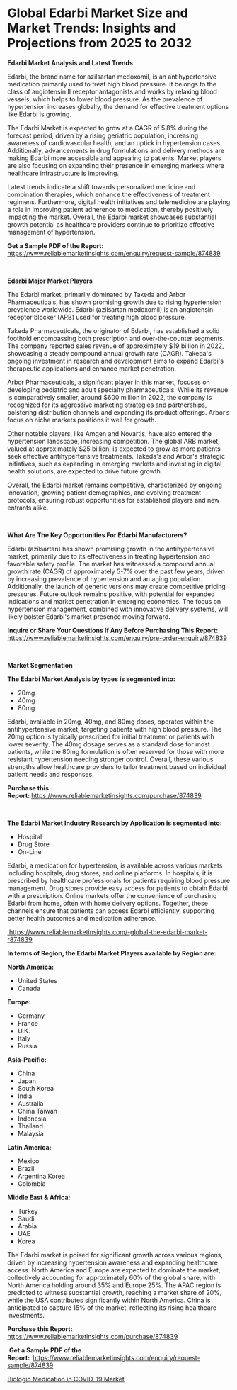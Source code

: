 <p><h1>Global Edarbi Market Size and Market Trends: Insights and Projections from 2025 to 2032</h1></p><p><strong>Edarbi Market Analysis and Latest Trends</strong></p>
<p><p>Edarbi, the brand name for azilsartan medoxomil, is an antihypertensive medication primarily used to treat high blood pressure. It belongs to the class of angiotensin II receptor antagonists and works by relaxing blood vessels, which helps to lower blood pressure. As the prevalence of hypertension increases globally, the demand for effective treatment options like Edarbi is growing.</p><p>The Edarbi Market is expected to grow at a CAGR of 5.8% during the forecast period, driven by a rising geriatric population, increasing awareness of cardiovascular health, and an uptick in hypertension cases. Additionally, advancements in drug formulations and delivery methods are making Edarbi more accessible and appealing to patients. Market players are also focusing on expanding their presence in emerging markets where healthcare infrastructure is improving. </p><p>Latest trends indicate a shift towards personalized medicine and combination therapies, which enhance the effectiveness of treatment regimens. Furthermore, digital health initiatives and telemedicine are playing a role in improving patient adherence to medication, thereby positively impacting the market. Overall, the Edarbi market showcases substantial growth potential as healthcare providers continue to prioritize effective management of hypertension.</p></p>
<p><strong>Get a Sample PDF of the Report:&nbsp;</strong> <a href="https://www.reliablemarketinsights.com/enquiry/request-sample/874839?utm_campaign=3040&utm_medium=2&utm_source=Github&utm_content=ia&utm_term=30032025&utm_id=edarbi">https://www.reliablemarketinsights.com/enquiry/request-sample/874839</a></p>
<p>&nbsp;</p>
<p><strong>Edarbi Major Market Players</strong></p>
<p><p>The Edarbi market, primarily dominated by Takeda and Arbor Pharmaceuticals, has shown promising growth due to rising hypertension prevalence worldwide. Edarbi (azilsartan medoxomil) is an angiotensin receptor blocker (ARB) used for treating high blood pressure. </p><p>Takeda Pharmaceuticals, the originator of Edarbi, has established a solid foothold encompassing both prescription and over-the-counter segments. The company reported sales revenue of approximately $19 billion in 2022, showcasing a steady compound annual growth rate (CAGR). Takeda's ongoing investment in research and development aims to expand Edarbi's therapeutic applications and enhance market penetration.</p><p>Arbor Pharmaceuticals, a significant player in this market, focuses on developing pediatric and adult specialty pharmaceuticals. While its revenue is comparatively smaller, around $600 million in 2022, the company is recognized for its aggressive marketing strategies and partnerships, bolstering distribution channels and expanding its product offerings. Arbor’s focus on niche markets positions it well for growth.</p><p>Other notable players, like Amgen and Novartis, have also entered the hypertension landscape, increasing competition. The global ARB market, valued at approximately $25 billion, is expected to grow as more patients seek effective antihypertensive treatments. Takeda's and Arbor's strategic initiatives, such as expanding in emerging markets and investing in digital health solutions, are expected to drive future growth.</p><p>Overall, the Edarbi market remains competitive, characterized by ongoing innovation, growing patient demographics, and evolving treatment protocols, ensuring robust opportunities for established players and new entrants alike.</p></p>
<p>&nbsp;</p>
<p><strong>What Are The Key Opportunities For Edarbi Manufacturers?</strong></p>
<p><p>Edarbi (azilsartan) has shown promising growth in the antihypertensive market, primarily due to its effectiveness in treating hypertension and favorable safety profile. The market has witnessed a compound annual growth rate (CAGR) of approximately 5-7% over the past few years, driven by increasing prevalence of hypertension and an aging population. Additionally, the launch of generic versions may create competitive pricing pressures. Future outlook remains positive, with potential for expanded indications and market penetration in emerging economies. The focus on hypertension management, combined with innovative delivery systems, will likely bolster Edarbi's market presence moving forward.</p></p>
<p><strong>Inquire or Share Your Questions If Any Before Purchasing This Report:</strong> <a href="https://www.reliablemarketinsights.com/enquiry/pre-order-enquiry/874839?utm_campaign=3040&utm_medium=2&utm_source=Github&utm_content=ia&utm_term=30032025&utm_id=edarbi">https://www.reliablemarketinsights.com/enquiry/pre-order-enquiry/874839</a></p>
<p>&nbsp;</p>
<p><strong>Market Segmentation</strong></p>
<p><strong>The Edarbi Market Analysis by types is segmented into:</strong></p>
<p><ul><li>20mg</li><li>40mg</li><li>80mg</li></ul></p>
<p><p>Edarbi, available in 20mg, 40mg, and 80mg doses, operates within the antihypertensive market, targeting patients with high blood pressure. The 20mg option is typically prescribed for initial treatment or patients with lower severity. The 40mg dosage serves as a standard dose for most patients, while the 80mg formulation is often reserved for those with more resistant hypertension needing stronger control. Overall, these various strengths allow healthcare providers to tailor treatment based on individual patient needs and responses.</p></p>
<p><strong>Purchase this Report:&nbsp;</strong><a href="https://www.reliablemarketinsights.com/purchase/874839?utm_campaign=3040&utm_medium=2&utm_source=Github&utm_content=ia&utm_term=30032025&utm_id=edarbi">https://www.reliablemarketinsights.com/purchase/874839</a></p>
<p>&nbsp;</p>
<p><strong>The Edarbi Market Industry Research by Application is segmented into:</strong></p>
<p><ul><li>Hospital</li><li>Drug Store</li><li>On-Line</li></ul></p>
<p><p>Edarbi, a medication for hypertension, is available across various markets including hospitals, drug stores, and online platforms. In hospitals, it is prescribed by healthcare professionals for patients requiring blood pressure management. Drug stores provide easy access for patients to obtain Edarbi with a prescription. Online markets offer the convenience of purchasing Edarbi from home, often with home delivery options. Together, these channels ensure that patients can access Edarbi efficiently, supporting better health outcomes and medication adherence.</p></p>
<p><a href="https://www.reliablemarketinsights.com/-global-the-edarbi-market-r874839?utm_campaign=3040&utm_medium=2&utm_source=Github&utm_content=ia&utm_term=30032025&utm_id=edarbi">&nbsp;https://www.reliablemarketinsights.com/-global-the-edarbi-market-r874839</a></p>
<p><strong>In terms of Region, the Edarbi Market Players available by Region are:</strong></p>
<p>
    <p> <strong> North America: </strong>
        <ul>
            <li>United States</li>
            <li>Canada</li>
        </ul>
        </p> 
    <p> <strong> Europe: </strong>
        <ul>
            <li>Germany</li>
            <li>France</li>
            <li>U.K.</li>
            <li>Italy</li>
            <li>Russia</li>
        </ul>
        </p> 
    <p> <strong> Asia-Pacific: </strong>
        <ul>
            <li>China</li>
            <li>Japan</li>
            <li>South Korea</li>
            <li>India</li>
            <li>Australia</li>
            <li>China Taiwan</li>
            <li>Indonesia</li>
            <li>Thailand</li>
            <li>Malaysia</li>
        </ul>
        </p> 
    <p> <strong> Latin America: </strong>
        <ul>
            <li>Mexico</li>
            <li>Brazil</li>
            <li>Argentina Korea</li>
            <li>Colombia</li>
        </ul>
        </p> 
    <p> <strong> Middle East & Africa: </strong>
        <ul>
            <li>Turkey</li>
            <li>Saudi</li>
            <li>Arabia</li>
            <li>UAE</li>
            <li>Korea</li>
        </ul>
    </p>
    </p>
<p><p>The Edarbi market is poised for significant growth across various regions, driven by increasing hypertension awareness and expanding healthcare access. North America and Europe are expected to dominate the market, collectively accounting for approximately 60% of the global share, with North America holding around 35% and Europe 25%. The APAC region is predicted to witness substantial growth, reaching a market share of 20%, while the USA contributes significantly within North America. China is anticipated to capture 15% of the market, reflecting its rising healthcare investments.</p></p>
<p><strong>Purchase this Report: </strong><a href="https://www.reliablemarketinsights.com/purchase/874839?utm_campaign=3040&utm_medium=2&utm_source=Github&utm_content=ia&utm_term=30032025&utm_id=edarbi">https://www.reliablemarketinsights.com/purchase/874839</a></p>
<p>&nbsp;<strong>Get a Sample PDF of the Report:&nbsp;&nbsp;</strong><a href="https://www.reliablemarketinsights.com/enquiry/request-sample/874839?utm_campaign=3040&utm_medium=2&utm_source=Github&utm_content=ia&utm_term=30032025&utm_id=edarbi">https://www.reliablemarketinsights.com/enquiry/request-sample/874839</a></p>
<p><strong></strong></p>
<p><p><a href="https://github.com/jhamygunler/Market-Research-Report-List-1/blob/main/biologic-medication-in-covid-19-market.md?utm_campaign=3040&utm_medium=2&utm_source=Github&utm_content=ia&utm_term=30032025&utm_id=edarbi">Biologic Medication in COVID-19 Market</a></p></p>
